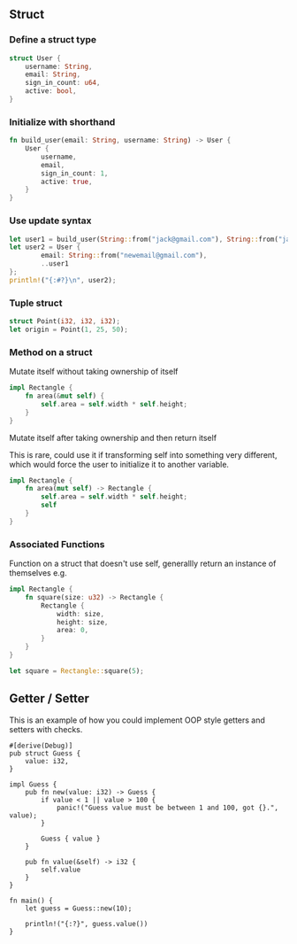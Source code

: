 
## Struct

### Define a struct type

```rust
struct User {
    username: String,
    email: String,
    sign_in_count: u64,
    active: bool,
}
```

### Initialize with shorthand

```rust
fn build_user(email: String, username: String) -> User {
    User {
        username,
        email,
        sign_in_count: 1,
        active: true,
    }
}
```

### Use update syntax

```rust
let user1 = build_user(String::from("jack@gmail.com"), String::from("jack"));
let user2 = User {
		email: String::from("newemail@gmail.com"),
		..user1
};
println!("{:#?}\n", user2);
```

### Tuple struct

```rust
struct Point(i32, i32, i32);
let origin = Point(1, 25, 50);
```

### Method on a struct

Mutate itself without taking ownership of itself

```rust
impl Rectangle {
    fn area(&mut self) {
        self.area = self.width * self.height;
    }
}
```

Mutate itself after taking ownership and then return itself

This is rare, could use it if transforming self into something very different, which would force the user to initialize it to another variable.

```rust
impl Rectangle {
    fn area(mut self) -> Rectangle {
        self.area = self.width * self.height;
        self
    }
}
```

### Associated Functions

Function on a struct that doesn't use self, generallly return an instance of themselves e.g.

```rust
impl Rectangle {
	fn square(size: u32) -> Rectangle {
		Rectangle {
			width: size,
			height: size,
			area: 0,
		}
	}
}

let square = Rectangle::square(5);
```

## Getter / Setter
This is an example of how you could implement OOP style getters and setters with checks.
```rust,editable
#[derive(Debug)]
pub struct Guess {
    value: i32,
}

impl Guess {
    pub fn new(value: i32) -> Guess {
        if value < 1 || value > 100 {
            panic!("Guess value must be between 1 and 100, got {}.", value);
        }

        Guess { value }
    }

    pub fn value(&self) -> i32 {
        self.value
    }
}

fn main() {
    let guess = Guess::new(10);

    println!("{:?}", guess.value())
}
```